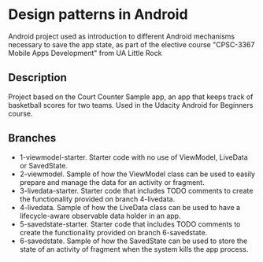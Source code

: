 # Design patterns in Android
Android project used as introduction to different Android mechanisms necessary to save the app state, as part of the elective course &quot;CPSC-3367 Mobile Apps Development&quot; from UA Little Rock

## Description
Project based on the Court Counter Sample app, an app that keeps track of basketball scores for two teams. Used in the Udacity Android for Beginners course.

## Branches
- 1-viewmodel-starter. Starter code with no use of ViewModel, LiveData or SavedState.
- 2-viewmodel. Sample of how the ViewModel class can be used to easily prepare and manage the data for an activity or fragment.
- 3-livedata-starter. Starter code that includes TODO comments to create the functionality provided on branch 4-livedata.
- 4-livedata. Sample of how the LiveData class can be used to have a lifecycle-aware observable data holder in an app.
- 5-savedstate-starter. Starter code that includes TODO comments to create the functionality provided on branch 6-savedstate.
- 6-savedstate. Sample of how the SavedState can be used to store the state of an activity of fragment when the system kills the app process.



